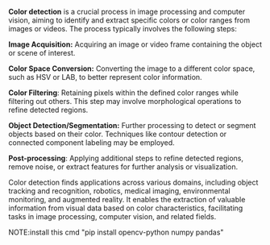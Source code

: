 **Color detection** is a crucial process in image processing and computer vision, aiming to identify and extract specific colors or color ranges from images or videos. The process typically involves the following steps:

**Image Acquisition:** Acquiring an image or video frame containing the object or scene of interest.

**Color Space Conversion:** Converting the image to a different color space, such as HSV or LAB, to better represent color information.

**Color Filtering**: Retaining pixels within the defined color ranges while filtering out others. This step may involve morphological operations to refine detected regions.

**Object Detection/Segmentation:** Further processing to detect or segment objects based on their color. Techniques like contour detection or connected component labeling may be employed.

**Post-processing**: Applying additional steps to refine detected regions, remove noise, or extract features for further analysis or visualization.

Color detection finds applications across various domains, including object tracking and recognition, robotics, medical imaging, environmental monitoring, and augmented reality. It enables the extraction of valuable information from visual data based on color characteristics, facilitating tasks in image processing, computer vision, and related fields.




NOTE:install this cmd   "pip install opencv-python numpy pandas"
